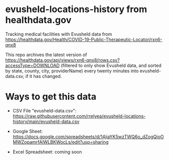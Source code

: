 # evusheld-locations-history from healthdata.gov
Tracking medical facilities with Evusheld data from https://healthdata.gov/Health/COVID-19-Public-Therapeutic-Locator/rxn6-qnx8

This repo archives the latest version of https://healthdata.gov/api/views/rxn6-qnx8/rows.csv?accessType=DOWNLOAD (filtered to only show Evusheld data, and sorted by state, county, city, providerName) every twenty minutes into evusheld-data.csv, if it has changed.

# Ways to get this data

- CSV File "evusheld-data.csv": https://raw.githubusercontent.com/rrelyea/evusheld-locations-history/main/evusheld-data.csv

- Google Sheet: https://docs.google.com/spreadsheets/d/14jiaYK5wzTWQ6o_dZogQjoOMWZopamrfAlWLBKWocLs/edit?usp=sharing

- Excel Spreadsheet: coming soon
